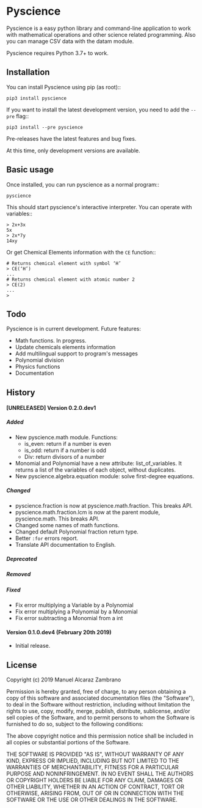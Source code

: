 ﻿Pyscience
=========

Pyscience is a easy python library and command-line application to work with
mathematical operations and other science related programming. Also you can manage
CSV data with the datam module.

Pyscience requires Python 3.7+ to work.

Installation
------------
You can install Pyscience using pip (as root)::

    pip3 install pyscience

If you want to install the latest development version, you need to add the ``--pre``
flag::

    pip3 install --pre pyscience

Pre-releases have the latest features and bug fixes.

At this time, only development versions are available.

Basic usage
-----------
Once installed, you can run pyscience as a normal program::

    pyscience

This should start pyscience's interactive interpreter. You can operate with
variables::

    > 2x+3x
    5x
    > 2x*7y
    14xy

Or get Chemical Elements information with the ``CE`` function::

    # Returns chemical element with symbol ‘H’
    > CE(‘H’) 
    ...
    # Returns chemical element with atomic number 2
    > CE(2)
    ...
    >


Todo
----
Pyscience is in current development. Future features:

* Math functions. In progress.
* Update chemicals elements information
* Add multilingual support to program's messages
* Polynomial division
* Physics functions
* Documentation



History
-------

#### [UNRELEASED] Version 0.2.0.dev1
##### Added
- New pyscience.math module. Functions:
  * is_even: return if a number is even
  * is_odd: return if a number is odd
  * Div: return divisors of a number
- Monomial and Polynomial have a new attribute: list_of_variables. It returns a list of the variables of each object, without duplicates.
- New pyscience.algebra.equation module: solve first-degree equations.

##### Changed
- pyscience.fraction is now at pyscience.math.fraction. This breaks API.
- pyscience.math.fraction.lcm is now at the parent module, pyscience.math. This breaks API.
- Changed some names of math functions.
- Changed default Polynomial fraction return type.
- Better ``:for`` errors report.
- Translate API documentation to English.

##### Deprecated

##### Removed

##### Fixed
- Fix error multiplying a Variable by a Polynomial
- Fix error multiplying a Polynomial by a Monomial
- Fix error subtracting a Monomial from a int

#### Version 0.1.0.dev4 (February 20th 2019)

- Initial release.


License
-------
Copyright (c) 2019 Manuel Alcaraz Zambrano

Permission is hereby granted, free of charge, to any person obtaining a copy
of this software and associated documentation files (the "Software"), to deal
in the Software without restriction, including without limitation the rights
to use, copy, modify, merge, publish, distribute, sublicense, and/or sell
copies of the Software, and to permit persons to whom the Software is
furnished to do so, subject to the following conditions:

The above copyright notice and this permission notice shall be included in all
copies or substantial portions of the Software.

THE SOFTWARE IS PROVIDED "AS IS", WITHOUT WARRANTY OF ANY KIND, EXPRESS OR
IMPLIED, INCLUDING BUT NOT LIMITED TO THE WARRANTIES OF MERCHANTABILITY,
FITNESS FOR A PARTICULAR PURPOSE AND NONINFRINGEMENT. IN NO EVENT SHALL THE
AUTHORS OR COPYRIGHT HOLDERS BE LIABLE FOR ANY CLAIM, DAMAGES OR OTHER
LIABILITY, WHETHER IN AN ACTION OF CONTRACT, TORT OR OTHERWISE, ARISING FROM,
OUT OF OR IN CONNECTION WITH THE SOFTWARE OR THE USE OR OTHER DEALINGS IN THE
SOFTWARE.
